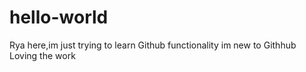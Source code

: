 # hello-world
Rya here,im just trying to learn Github functionality
im new to Githhub
Loving the work
